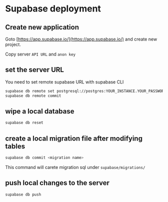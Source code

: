 # Supabase deployment

## Create new application

Goto [https://app.supabase.io/](https://app.supabase.io/) and create new project.

Copy server `API URL` and `anon key`

## set the server URL

You need to set remote supabase URL with supabase CLI

```bash
supabase db remote set postgresql://postgres:YOUR_INSTANCE.YOUR_PASSWORD.supabase.co:5432/postgres
supabase db remote commit
```

## wipe a local database

```bash
supabase db reset
```

## create a local migration file after modifying tables

```bash
supabase db commit <migration name>
```

This command will carete migration sql under `supabase/migrations/`

## push local changes to the server

```bash
supabase db push
```
